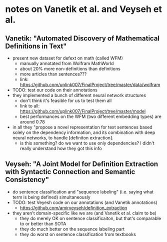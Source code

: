 # notes on Vanetik et al. and Veyseh et al.
## Vanetik: "Automated Discovery of Mathematical Definitions in Text"
- present new dataset for defext on math (called WFM)
    - manually annotated from Wolfram MathWorld
    - about 20% more non-definitions than definitions
    - more articles than sentences???
    - link: https://github.com/uplink007/FinalProject/tree/master/data/wolfram
- TODO: test our code on their annotations
- they implemented a bunch of different neural network structures
    - don't think it's feasible for us to test them all
    - link to all: https://github.com/uplink007/FinalProject/tree/master/model
    - best performances on the WFM (two different embedding types) are around 0.78
- in all they "propose a novel representation for text sentences based solely on the dependency information, and its combination with deep neural networks, to handle [definiton extraction]. 
    - is this something? do we want to use only dependencies? I didn't really understand how they got this info

## Veyseh: "A Joint Model for Definition Extraction with Syntactic Connection and Semantic Consistency"
- do sentence classification and "sequence labeling" (i.e. saying what term is being defined) simultaneously
- TODO: test Veyesh code on our annotations (and Vanetik annotations)
    - https://github.com/amirveyseh/definition_extraction
- they aren't domain-specific like we are (and Vanetik et al. claim to be)
    - they do merely OK on sentence classificaiton, but that's comparable to or better than SOTA
    - they do much better on the sequence labeling part
    - they do worst on sentence classification from textbooks
